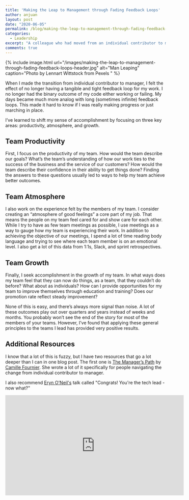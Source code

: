 ```yaml
---
title: 'Making the Leap to Management through Fading Feedback Loops'
author: anjuan
layout: post
date: "2020-06-05"
permalink: /blog/making-the-leap-to-management-through-fading-feedback-loops/
categories:
  - Leadership
excerpt: "A colleague who had moved from an individual contributor to management recently asked how to feel accomplished when so much of what a manager does is so intangible. The feedback loops are so long compared to writing code. This was my response."
comments: true
---
```


{% include image.html url="/images/making-the-leap-to-management-through-fading-feedback-loops-header.jpg" alt="Man Leaping" caption="Photo by Lennart Wittstock from Pexels
" %}

When I made the transition from individual contributor to manager, I felt the effect of no longer having a tangible and tight feedback loop for my work. I no longer had the binary outcome of my code either working or failing. My days became much more analog with long (sometimes infinite) feedback loops. This made it hard to know if I was really making progress or just marching in place.

I’ve learned to shift my sense of accomplishment by focusing on three key areas: productivity, atmosphere, and growth.

## Team Productivity

First, I focus on the productivity of my team. How would the team describe our goals? What’s the team’s understanding of how our work ties to the success of the business and the service of our customers? How would the team describe their confidence in their ability to get things done? Finding the answers to these questions usually led to ways to help my team achieve better outcomes.

## Team Atmosphere

I also work on the experience felt by the members of my team. I consider creating an “atmosphere of good feelings” a core part of my job. That means the people on my team feel cared for and show care for each other. While I try to have as few team meetings as possible, I use meetings as a way to gauge how my team is experiencing their work. In addition to achieving the objective of our meetings, I spend a lot of time reading body language and trying to see where each team member is on an emotional level. I also get a lot of this data from 1:1s, Slack, and sprint retrospectives.

## Team Growth

Finally, I seek accomplishment in the growth of my team. In what ways does my team feel that they can now do things, as a team, that they couldn’t do before? What about as individuals? How can I provide opportunities for my team to improve themselves through education and training? Does our promotion rate reflect steady improvement?

None of this is easy, and there’s always more signal than noise. A lot of these outcomes play out over quarters and years instead of weeks and months. You probably won’t see the end of the story for most of the members of your teams. However, I’ve found that applying these general principles to the teams I lead has provided very positive results.

## Additional Resources

I know that a lot of this is fuzzy, but I have two resources that go a lot deeper than I can in one blog post. The first one is [The Manager’s Path](https://www.amazon.com/dp/1491973897/ref=cm_sw_r_tw_dp_U_x_4PP3EbG05SRRN) by [Camille Fournier](https://twitter.com/skamille?s=20). She wrote a lot of it specifically for people navigating the change from individual contributor to manager.

I also recommend [Eryn O'Neil's](https://twitter.com/eryno?s=20) talk called "Congrats! You're the tech lead - now what?"

<iframe width="560" height="315" src="https://www.youtube.com/embed/FcyD85z3JSI" frameborder="0" allow="accelerometer; autoplay; encrypted-media; gyroscope; picture-in-picture" allowfullscreen></iframe>
